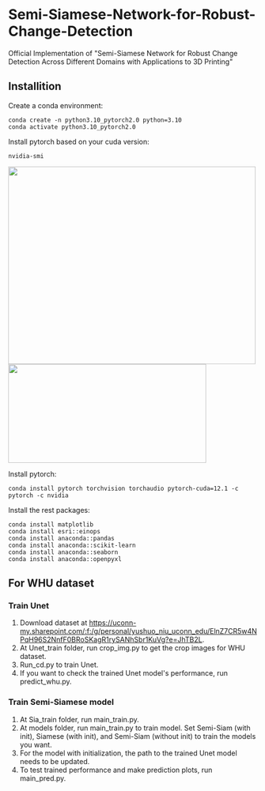 # Semi-Siamese-Network-for-Robust-Change-Detection
Official Implementation of "Semi-Siamese Network for Robust Change Detection Across Different Domains with Applications to 3D Printing"

## Installition
Create a conda environment:
```
conda create -n python3.10_pytorch2.0 python=3.10
conda activate python3.10_pytorch2.0
```

Install pytorch based on your cuda version:
```
nvidia-smi
```

<img src='https://github.com/niuyushuo/Change-Detection-for-filamentous-Carbon/blob/main/images/smi.png' width="500" height="400">

<img src='https://github.com/niuyushuo/Change-Detection-for-filamentous-Carbon/blob/main/images/pytorch.png' width="400" height="200">

Install pytorch:
```
conda install pytorch torchvision torchaudio pytorch-cuda=12.1 -c pytorch -c nvidia
```
Install the rest packages:
```
conda install matplotlib
conda install esri::einops
conda install anaconda::pandas
conda install anaconda::scikit-learn
conda install anaconda::seaborn
conda install anaconda::openpyxl
```

## For WHU dataset
### Train Unet
1. Download dataset at https://uconn-my.sharepoint.com/:f:/g/personal/yushuo_niu_uconn_edu/ElnZ7CR5w4NPqH96S2NnfF0BRoSKagR1rySANhSbr1KuVg?e=JhTB2L.
2. At Unet_train folder, run crop_img.py to get the crop images for WHU dataset.
3. Run_cd.py to train Unet.
4. If you want to check the trained Unet model's performance, run predict_whu.py.
### Train Semi-Siamese model
1. At Sia_train folder, run main_train.py.
2. At models folder, run main_train.py to train model. Set Semi-Siam (with init), Siamese (with init), and Semi-Siam (without init) to train the models you want.
3. For the model with initialization, the path to the trained Unet model needs to be updated.
4. To test trained performance and make prediction plots, run main_pred.py.
